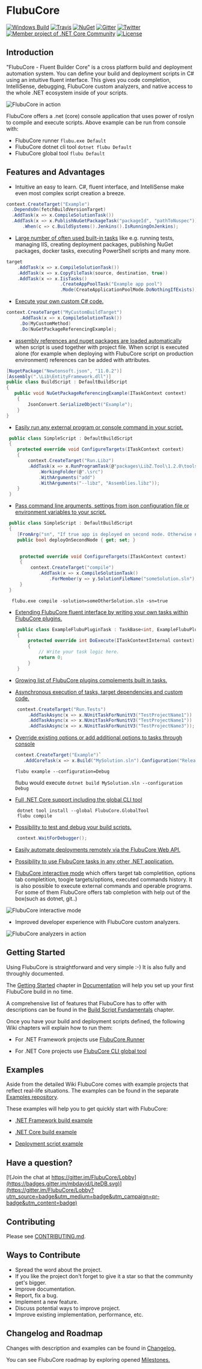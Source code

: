 # FlubuCore
[![Windows Build](http://lucidlynx.comtrade.com:8080/buildStatus/icon?job=FlubuCore)](http://lucidlynx.comtrade.com:8080/login?from=%2F)
[![Travis](https://img.shields.io/travis/dotnetcore/FlubuCore.svg?branch=maste&?style=flat-square&label=linux-build)](https://travis-ci.org/dotnetcore/FlubuCore)
[![NuGet](https://img.shields.io/nuget/v/FlubuCore.svg)](https://www.nuget.org/packages/FlubuCore)
[![Gitter](https://img.shields.io/gitter/room/FlubuCore/Lobby.svg)](https://gitter.im/FlubuCore/Lobby?utm_source=badge&utm_medium=badge&utm_campaign=pr-badge&utm_content=badge)
[![Twitter](https://img.shields.io/badge/twitter-flubucore-brightgreen.svg?logo=twitter)](https://twitter.com/FlubuC)
[![Member project of .NET Core Community](https://img.shields.io/badge/member%20project%20of-NCC-9e20c9.svg)](https://github.com/dotnetcore)
[![License](https://img.shields.io/github/license/dotnetcore/FlubuCore.svg)](https://github.com/dotnetcore/FlubuCore/blob/master/LICENSE)

## **Introduction**
"FlubuCore - Fluent Builder Core" is a cross platform build and deployment automation system. You can define your build and deployment scripts in C# using an intuitive fluent interface. This gives you code completion, IntelliSense, debugging, FlubuCore custom analyzers, and native access to the whole .NET ecosystem inside of your scripts.

![FlubuCore in action](https://raw.githubusercontent.com/flubu-core/flubu.core/master/assets/demo.gif)

FlubuCore offers a .net (core) console application that uses power of roslyn to compile and execute scripts. Above example can be run from console with:

* FlubuCore runner  ``` flubu.exe Default ```
* FlubuCore dotnet cli tool ``` dotnet flubu Default ```
* FlubuCore global tool ``` flubu Default ```

## **Features and Advantages**

* Intuitive an easy to learn. C#, fluent interface, and IntelliSense make even most complex script creation a breeze.

```c#
context.CreateTarget("Example")
  .DependsOn(fetchBuildVersionTarget)
  .AddTask(x => x.CompileSolutionTask())
  .AddTask(x => x.PublishNuGetPackageTask("packageId", "pathToNuspec"))
      .When(c => c.BuildSystems().Jenkins().IsRunningOnJenkins);
```
          
* [Large number of often used built-in tasks](https://flubucore.dotnetcore.xyz/tasks/) like e.g. running tests, managing IIS, creating deployment packages, publishing NuGet packages, docker tasks, executing PowerShell scripts and many more.

```c#
target
    .AddTask(x => x.CompileSolutionTask())
    .AddTask(x => x.CopyFileTask(source, destination, true))
    .AddTask(x => x.IisTasks()
                    .CreateAppPoolTask("Example app pool")
                    .Mode(CreateApplicationPoolMode.DoNothingIfExists));
```

* [Execute your own custom C# code.](https://flubucore.dotnetcore.xyz/buildscript-fundamentals#Custom-code)

```c#
context.CreateTarget("MyCustomBuildTarget")
     .AddTask(x => x.CompileSolutionTask())
     .Do(MyCustomMethod)
     .Do(NuGetPackageReferencingExample);
```

* [assembly references and nuget packages are loaded automatically](https://flubucore.dotnetcore.xyz/buildscript-fundamentals#Referencing-other-assemblies-in-build-script) when script is used together with project file. When script is executed alone (for example when deploying with FlubuCore script on production environment) references can be added with attributes.

```c#
[NugetPackage("Newtonsoft.json", "11.0.2")]
[Assembly(".\Lib\EntityFramework.dll")]
public class BuildScript : DefaultBuildScript
{
   public void NuGetPackageReferencingExample(ITaskContext context)
    {
        JsonConvert.SerializeObject("Example");
    }
}
```

* [Easily run any external program or console command in your script.](https://flubucore.dotnetcore.xyz/buildscript-fundamentals#Run-any-program)

```c#
 public class SimpleScript : DefaultBuildScript
 {
	protected override void ConfigureTargets(ITaskContext context)
    {
		context.CreateTarget("Run.Libz")
		.AddTask(x => x.RunProgramTask(@"packages\LibZ.Tool\1.2.0\tools\libz.exe")
			.WorkingFolder(@".\src")
			.WithArguments("add")
			.WithArguments("--libz", "Assemblies.libz"));
	}
 }
```

* [Pass command line arguments, settings from json configuration file or environment variables to your script.](https://flubucore.dotnetcore.xyz/buildscript-fundamentals#Script-arguments)

```c#
 public class SimpleScript : DefaultBuildScript
 {
    [FromArg("sn", "If true app is deployed on second node. Otherwise not.")]
    public bool deployOnSecondNode { get; set; }

 
     protected override void ConfigureTargets(ITaskContext context)
     {
         context.CreateTarget("compile")
            .AddTask(x => x.CompileSolutionTask()
                .ForMember(y => y.SolutionFileName("someSolution.sln"), "solution", "The solution to build.")); 
     }
 }
```
 
```
  flubu.exe compile -solution=someOtherSolution.sln -sn=true
```

* [Extending FlubuCore fluent interface by writing your own tasks within FlubuCore plugins.](https://flubucore.dotnetcore.xyz/write-plugins)

```c#
    public class ExampleFlubuPluginTask : TaskBase<int, ExampleFlubuPluginTask>
    {
        protected override int DoExecute(ITaskContextInternal context)
        {
            // Write your task logic here.
            return 0;
        }
    }
```

* [Growing list of FlubuCore plugins complements built in tasks.](https://flubucore.dotnetcore.xyz/AwesomePlugins/awesome-plugins/)

* [Asynchronous execution of tasks, target dependencies and custom code.](https://flubucore.dotnetcore.xyz/buildscript-fundamentals#Async-execution)

```c#
    context.CreateTarget("Run.Tests")
        .AddTaskAsync(x => x.NUnitTaskForNunitV3("TestProjectName1"))
        .AddTaskAsync(x => x.NUnitTaskForNunitV3("TestProjectName1"))
        .AddTaskAsync(x => x.NUnitTaskForNunitV3("TestProjectName3"));
```

* [Override existing options or add additional options to tasks through console](https://flubucore.dotnetcore.xyz/override-add-options/)

   ```c#
  context.CreateTarget("Example")`
      .AddCoreTask(x => x.Build("MySolution.sln").Configuration("Release"); 
   ``` 

  `flubu example --configuration=Debug`

   flubu would execute `dotnet build MySolution.sln --configuration Debug`
   
* [Full .NET Core support including the global CLI tool](https://flubucore.dotnetcore.xyz/getting-started#getting-started-net-core)

```
    dotnet tool install --global FlubuCore.GlobalTool
    flubu compile
```

* [Possibility to test and debug your build scripts.](https://flubucore.dotnetcore.xyz/Tests-debugging)

```c#
    context.WaitForDebugger();
```

* [Easily automate deployments remotely via the FlubuCore Web API.](https://flubucore.dotnetcore.xyz/WebApi/getting-started/)

* [Possibility to use FlubuCore tasks in any other .NET application.](https://github.com/flubu-core/examples/blob/master/NetCore_csproj/BuildScript/BuildScriptTests.cs)

* [FlubuCore interactive mode](https://flubucore.dotnetcore.xyz/build-script-runner-interactive/) which offers target tab completition, options tab completition, toogle targets/options, executed commands history. It is also possible to execute external commands and operable programs. For some of them FlubuCore offers tab completion with help out of the box(such as dotnet, git..)  

![FlubuCore interactive mode](https://raw.githubusercontent.com/dotnetcore/flubu.core/master/assets/FlubuCore_Interactive_mode_full.gif)

* Improved developer experience with FlubuCore custom analyzers.

![FlubuCore analyzers in action](https://raw.githubusercontent.com/flubu-core/flubu.core/master/assets/FlubuCoreCustomAnalyzerDemo.png)

## **Getting Started**
Using FlubuCore is straightforward and very simple :-) It is also fully and throughly documented.

The [Getting Started](https://flubucore.dotnetcore.xyz/getting-started/) chapter in [Documentation](https://flubucore.dotnetcore.xyz) will help you set up your first FlubuCore build in no time.

A comprehensive list of features that FlubuCore has to offer with descriptions can be found in the [Build Script Fundamentals](https://flubucore.dotnetcore.xyz/buildscript-fundamentals) chapter.

Once you have your build and deployment scripts defined, the following Wiki chapters will explain how to run them:

* For .NET Framework projects use [FlubuCore.Runner](https://flubucore.dotnetcore.xyz/getting-started#Installation.net)

* For .NET Core projects use [FlubuCore CLI global tool](https://flubucore.dotnetcore.xyz/getting-started#Installation-.net-core)

## **Examples**
Aside from the detailed Wiki FlubuCore comes with example projects that reflect real-life situations. The examples can be found in the separate [Examples repository](https://github.com/flubu-core/examples/).

These examples will help you to get quickly start with FlubuCore:
* [.NET Framework build example](https://github.com/flubu-core/examples/blob/master/MVC_NET4.61/BuildScripts/BuildScript.cs)

* [.NET Core build example](https://github.com/flubu-core/examples/blob/master/NetCore_csproj/BuildScript/BuildScript.cs)

* [Deployment script example](https://github.com/flubu-core/examples/blob/master/DeployScriptExample/BuildScript/DeployScript.cs)

## **Have a question?**

 [![Join the chat at https://gitter.im/FlubuCore/Lobby](https://badges.gitter.im/mbdavid/LiteDB.svg)](https://gitter.im/FlubuCore/Lobby?utm_source=badge&utm_medium=badge&utm_campaign=pr-badge&utm_content=badge)

## **Contributing**

Please see [CONTRIBUTING.md](https://github.com/dotnetcore/FlubuCore/blob/master/CONTRIBUTING.md).

## **Ways to Contribute**

* Spread the word about the project.
* If you like the project don't forget to give it a star so that the community get's bigger.
* Improve documentation.
* Report, fix a bug.
* Implement a new feature.
* Discuss potential ways to improve project.
* Improve existing implementation, performance, etc.

## **Changelog and Roadmap**

Changes with description and examples can be found in [Changelog.](https://github.com/flubu-core/flubu.core/blob/master/CHANGELOG.md) 
 
You can see FlubuCore roadmap by exploring opened [Milestones.](https://github.com/flubu-core/flubu.core/milestones)
